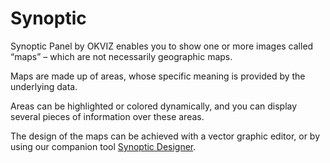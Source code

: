 # Synoptic

Synoptic Panel by OKVIZ enables you to show one or more images called “maps” – which are not necessarily geographic maps. 

Maps are made up of areas, whose specific meaning is provided by the underlying data. 

Areas can be highlighted or colored dynamically, and you can display several pieces of information over these areas. 

The design of the maps can be achieved with a vector graphic editor, or by using our companion tool [Synoptic Designer](https://synoptic.design).